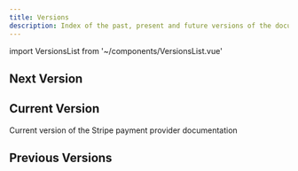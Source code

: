 ```yaml
---
title: Versions
description: Index of the past, present and future versions of the documentation
---
```


import VersionsList from '~/components/VersionsList.vue'

## Next Version
<template v-if="$page.doc.package && $page.doc.package.docVersions.next">

Next version of the Stripe payment provider documentation

<div>
    <versions-list :versions="[$page.doc.package.docVersions.next]" />
</div>

</template>
<template v-else>

There is currently no next version of the Stripe payment provider documentation available

</template>

## Current Version
Current version of the Stripe payment provider documentation 

<div>
    <versions-list :versions="[$page.doc.package.docVersions.current]"
        :next-version="$page.doc.package.packageVersion"
        :next-version-inclusive="true" />
</div>


## Previous Versions
<template v-if="$page.doc.package && $page.doc.package.docVersions.previous">

Previous versions of the Stripe payment provider documentation

<div>
    <versions-list :versions="$page.doc.package.docVersions.previous"
        :next-version="$page.doc.package.docVersions.current.name" />
</div>

</template>
<template v-else>

There are currently no previous versions of the Stripe payment provider documentation available

</template>